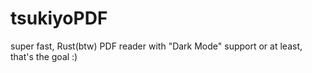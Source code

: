 # tsukiyoPDF
super fast, Rust(btw) PDF reader with "Dark Mode" support or at least, that's the goal :)
